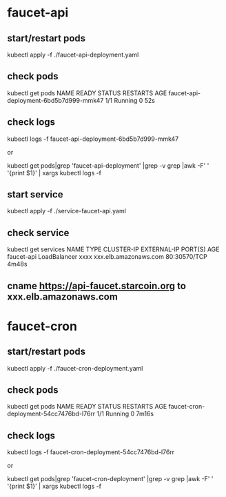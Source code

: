 # faucet-api

## start/restart pods

kubectl apply -f ./faucet-api-deployment.yaml

## check pods

kubectl get pods
NAME READY STATUS RESTARTS AGE
faucet-api-deployment-6bd5b7d999-mmk47 1/1 Running 0 52s

## check logs

kubectl logs -f faucet-api-deployment-6bd5b7d999-mmk47

or

kubectl get pods|grep 'faucet-api-deployment' |grep -v grep |awk -F' ' '{print $1}' | xargs kubectl logs -f

## start service

kubectl apply -f ./service-faucet-api.yaml

## check service

kubectl get services
NAME TYPE CLUSTER-IP EXTERNAL-IP PORT(S) AGE
faucet-api LoadBalancer xxxx xxx.elb.amazonaws.com 80:30570/TCP 4m48s

## cname https://api-faucet.starcoin.org to xxx.elb.amazonaws.com

# faucet-cron

## start/restart pods

kubectl apply -f ./faucet-cron-deployment.yaml

## check pods

kubectl get pods
NAME READY STATUS RESTARTS AGE
faucet-cron-deployment-54cc7476bd-l76rr 1/1 Running 0 7m16s

## check logs

kubectl logs -f faucet-cron-deployment-54cc7476bd-l76rr

or

kubectl get pods|grep 'faucet-cron-deployment' |grep -v grep |awk -F' ' '{print $1}' | xargs kubectl logs -f
